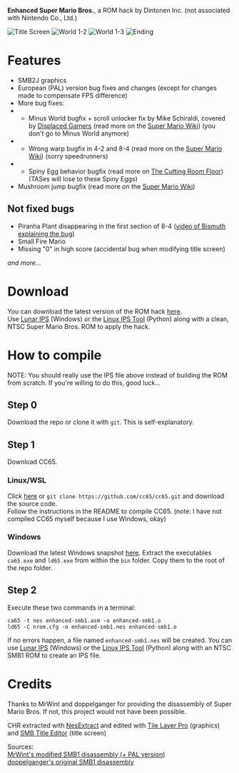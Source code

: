 **Enhanced Super Mario Bros.**, a ROM hack by Dintonen Inc. (not associated with Nintendo Co., Ltd.)

![Title Screen](https://raw.githubusercontent.com/gamingwithevets/enhanced-smb1/main/enhanced-smb1-1.png)
![World 1-2](https://raw.githubusercontent.com/gamingwithevets/enhanced-smb1/main/enhanced-smb1-0.png)
![World 1-3](https://raw.githubusercontent.com/gamingwithevets/enhanced-smb1/main/enhanced-smb1-3.png)
![Ending](https://raw.githubusercontent.com/gamingwithevets/enhanced-smb1/main/enhanced-smb1-2.png)

# Features
- SMB2J graphics
- European (PAL) version bug fixes and changes (except for changes made to compensate FPS difference)
- More bug fixes:
- - Minus World bugfix + scroll unlocker fix by Mike Schiraldi, covered by [Displaced Gamers](https://www.youtube.com/watch?v=61m5MiyC17s) (read more on the [Super Mario Wiki](https://www.mariowiki.com/Minus_World)) (you don't go to Minus World anymore)
- - Wrong warp bugfix in 4-2 and 8-4 (read more on the [Super Mario Wiki](https://www.mariowiki.com/List_of_Super_Mario_Bros._glitches#Wrong_Warp)) (sorry speedrunners)
- - Spiny Egg behavior bugfix (read more on [The Cutting Room Floor](https://tcrf.net/Super_Mario_Bros.#Unused_Spiny_Egg_Behavior)) (TASes will lose to these Spiny Eggs)
- Mushroom jump bugfix (read more on the [Super Mario Wiki](https://www.mariowiki.com/List_of_Super_Mario_Bros._glitches#Mushroom_Jump))
## Not fixed bugs
- Piranha Plant disappearing in the first section of 8-4 ([video of Bismuth explaining the bug](https://youtu.be/U7RzoIEoSMY?t=1316))
- Small Fire Mario
- Missing "0" in high score (accidental bug when modifying title screen)

*and more...*

# Download
You can download the latest version of the ROM hack [here](https://github.com/gamingwithevets/enhanced-smb1/releases/latest/download/enhanced-smb1.zip).  
Use [Lunar IPS](https://www.romhacking.net/utilities/240/) (Windows) or the [Linux IPS Tool](https://github.com/kylon/Lipx) (Python) along with a clean, NTSC Super Mario Bros. ROM to apply the hack.
# How to compile
NOTE: You should really use the IPS file above instead of building the ROM from scratch. If you're willing to do this, good luck...
## Step 0
Download the repo or clone it with `git`. This is self-explanatory.
## Step 1
Download CC65.
### Linux/WSL
Click [here](https://github.com/cc65/cc65/releases/latest) or `git clone https://github.com/cc65/cc65.git` and download the source code.  
Follow the instructions in the README to compile CC65. (note: I have not compiled CC65 myself because I use Windows, okay)

### Windows
Download the latest Windows snapshot [here](https://sourceforge.net/projects/cc65/files/cc65-snapshot-win32.zip). Extract the executables `ca65.exe` and `ld65.exe` from within the `bin` folder. Copy them to the root of the repo folder.

## Step 2
Execute these two commands in a terminal:
```
ca65 -t nes enhanced-smb1.asm -o enhanced-smb1.o
ld65 -C nrom.cfg -o enhanced-smb1.nes enhanced-smb1.o
```
If no errors happen, a file named `enhanced-smb1.nes` will be created. You can use [Lunar IPS](https://www.romhacking.net/utilities/240/) (Windows) or the [Linux IPS Tool](https://github.com/kylon/Lipx) (Python) along with an NTSC SMB1 ROM to create an IPS file.

# Credits
Thanks to MrWint and doppelganger for providing the disassembly of Super Mario Bros. If not, this project would not have been possible.

CHR extracted with [NesExtract](https://github.com/X-death25/Nes-Extract) and edited with [Tile Layer Pro](https://www.romhacking.net/utilities/108/) (graphics) and [SMB Title Editor](https://www.romhacking.net/utilities/1513/) (title screen)

Sources:  
[MrWint's modified SMB1 disassembly (+ PAL version)](https://github.com/MrWint/smb-dis)  
[doppelganger's original SMB1 disassembly](https://gist.github.com/1wErt3r/4048722)

